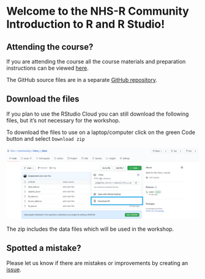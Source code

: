 
<!-- README.md is generated from README.Rmd. Please edit that file -->

# Welcome to the NHS-R Community Introduction to R and R Studio!

<!-- badges: start -->
<!-- badges: end -->

## Attending the course?

If you are attending the course all the course materials and preparation
instructions can be viewed
[here](https://philosopher-analyst.netlify.app/collection/nhsr-intro/prework/).

The GitHub source files are in a separate [GitHub
repository](https://github.com/nhs-r-community/intro_r).

## Download the files

If you plan to use the RStudio Cloud you can still download the
following files, but it’s not necessary for the workshop.

To download the files to use on a laptop/computer click on the green
<kdb>Code</kbd> button and select `Download zip`

![Screenshot of green button on GitHub](img/github-download-files.PNG)

The zip includes the data files which will be used in the workshop.

## Spotted a mistake?

Please let us know if there are mistakes or improvements by creating an
[issue](https://github.com/nhs-r-community/intro_r_data/issues).
